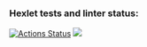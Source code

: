 ### Hexlet tests and linter status:
[![Actions Status](https://github.com/ArtZemskov/frontend-project-44/workflows/hexlet-check/badge.svg)](https://github.com/ArtZemskov/frontend-project-44/actions)
<a href="https://codeclimate.com/github/ArtZemskov/frontend-project-44/maintainability"><img src="https://api.codeclimate.com/v1/badges/4703ab5f2260d76ca6de/maintainability" /></a>